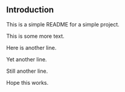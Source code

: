 ## Introduction

This is a simple README for a simple project.

This is some more text.

Here is another line.

Yet another line.

Still another line.

Hope this works.
